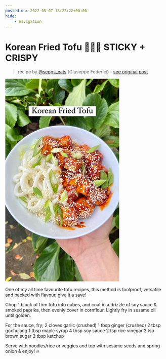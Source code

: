 ```yaml
---
posted on: 2022-05-07 13:22:22+00:00
hide:
    - navigation
---
```


# Korean Fried Tofu 🥡🥢🔥 STICKY + CRISPY 

> recipe by [@sepps_eats](https://www.instagram.com/sepps_eats/) 
(Giuseppe Federici) - [see original post](https://instagram.com/p/CdQiDgklVFw)

![](../img/sepps_eats_07-05-2022_1305.png)


One of my all time favourite tofu recipes, this method is foolproof, versatile and packed with flavour, give it a save! 

Chop 1 block of firm tofu into cubes, and coat in a drizzle of soy sauce & smoked paprika, then evenly cover in cornflour. Lightly fry in sesame oil until golden. 

For the sauce, fry;
2 cloves garlic (crushed) 
1 tbsp ginger (crushed)
2 tbsp gochujang
1 tbsp maple syrup
4 tbsp soy sauce
2 tsp rice vinegar 
2 tsp brown sugar
2 tbsp ketchup 

Serve with noodles/rice or veggies and top with sesame seeds and spring onion & enjoy! 🔥 